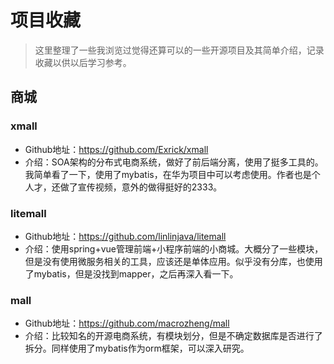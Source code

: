 # 项目收藏
> 这里整理了一些我浏览过觉得还算可以的一些开源项目及其简单介绍，记录收藏以供以后学习参考。

## 商城
### xmall
- Github地址：https://github.com/Exrick/xmall
- 介绍：SOA架构的分布式电商系统，做好了前后端分离，使用了挺多工具的。我简单看了一下，使用了mybatis，在华为项目中可以考虑使用。作者也是个人才，还做了宣传视频，意外的做得挺好的2333。

### litemall
- Github地址：https://github.com/linlinjava/litemall
- 介绍：使用spring+vue管理前端+小程序前端的小商城。大概分了一些模块，但是没有使用微服务相关的工具，应该还是单体应用。似乎没有分库，也使用了mybatis，但是没找到mapper，之后再深入看一下。

### mall
- Github地址：https://github.com/macrozheng/mall
- 介绍：比较知名的开源电商系统，有模块划分，但是不确定数据库是否进行了拆分。同样使用了mybatis作为orm框架，可以深入研究。
